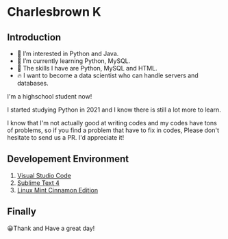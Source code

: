 # Charlesbrown K
## Introduction
- 👀 I’m interested in Python and Java.
- 🌱 I’m currently learning Python, MySQL.
- 🔧 The skills I have are Python, MySQL and HTML.
- 🔥 I want to become a data scientist who can handle servers and databases.

I'm a highschool student now!

I started studying Python in 2021 and I know there is still a lot more to learn.

I know that I'm not actually good at writing codes and my codes have tons of problems, so if you find a problem that have to fix in codes, Please don't hesitate to send us a PR. I'd appreciate it!


## Developement Environment

1. [Visual Studio Code](https://code.visualstudio.com/#alt-downloads/)
2. [Sublime Text 4](https://www.sublimetext.com/)
3. [Linux Mint Cinnamon Edition](https://www.linuxmint.com/download.php)


## Finally

😀Thank and Have a great day!

